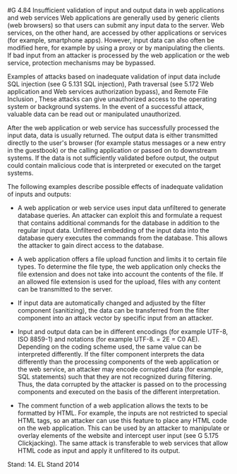 #G 4.84 Insufficient validation of input and output data in web applications and web services
Web applications are generally used by generic clients (web browsers) so that users can submit any input data to the server. Web services, on the other hand, are accessed by other applications or services (for example, smartphone apps). However, input data can also often be modified here, for example by using a proxy or by manipulating the clients. If bad input from an attacker is processed by the web application or the web service, protection mechanisms may be bypassed.

Examples of attacks based on inadequate validation of input data include SQL injection (see G 5.131 SQL injection), Path traversal (see  5.172 Web application and Web services authorization bypass), and Remote File Inclusion , These attacks can give unauthorized access to the operating system or background systems. In the event of a successful attack, valuable data can be read out or manipulated unauthorized.

After the web application or web service has successfully processed the input data, data is usually returned. The output data is either transmitted directly to the user's browser (for example status messages or a new entry in the guestbook) or the calling application or passed on to downstream systems. If the data is not sufficiently validated before output, the output could contain malicious code that is interpreted or executed on the target systems.

The following examples describe possible effects of inadequate validation of inputs and outputs:

* A web application or web service uses input data unfiltered to generate database queries. An attacker can exploit this and formulate a request that contains additional commands for the database in addition to the regular input data. Unfiltered embedding of the input data into the database query executes the commands from the database. This allows the attacker to gain direct access to the database.


* A web application offers a file upload function and limits it to certain file types. To determine the file type, the web application only checks the file extension and does not take into account the contents of the file. If an allowed file extension is used for the upload, files with any content can be transmitted to the server.


* If input data are automatically changed and adjusted by the filter component (sanitizing), the data can be transferred from the filter component into an attack vector by specific input from an attacker.


* Input and output data can be in different encodings (for example UTF-8, ISO 8859-1) and notations (for example UTF-8. = 2E = C0 AE). Depending on the coding scheme used, the same value can be interpreted differently. If the filter component interprets the data differently than the processing components of the web application or the web service, an attacker may encode corrupted data (for example, SQL statements) such that they are not recognized during filtering. Thus, the data corrupted by the attacker is passed on to the processing components and executed on the basis of the different interpretation.


* The comment function of a web application allows the texts to be formatted by HTML. For example, the inputs are not restricted to special HTML tags, so an attacker can use this feature to place any HTML code on the web application. This can be used by an attacker to manipulate or overlay elements of the website and intercept user input (see G 5.175 Clickjacking). The same attack is transferable to web services that allow HTML code as input and apply it unfiltered to its output.


Stand: 14. EL Stand 2014



